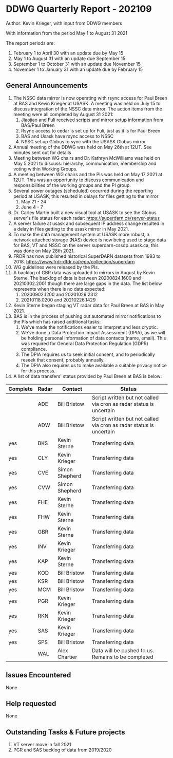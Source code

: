 # DDWG Quarterly Report - 202109
Author: Kevin Krieger,
with input from DDWG members

With information from the period May 1 to August 31 2021

The report periods are:

1. February 1 to April 30 with an update due by May 15
1. May 1 to August 31 with an update due September 15
1. September 1 to October 31 with an update due November 15
1. November 1 to January 31 with an update due by February 15

## General Announcements
1. The NSSC data mirror is now operating with rsync access for Paul Breen at BAS and Kevin Krieger at USASK. 
A meeting was held on July 15 to discuss integration of the NSSC data mirror. 
The action items from the meeting were all completed by August 31 2021:
    1. Jiaojiao and Fuli received scripts and mirror setup information from BAS/Paul Breen
    1. Rsync access to cedar is set up for Fuli, just as it is for Paul Breen
    1. BAS and Usask have rsync access to NSSC
    1. NSSC set up Globus to sync with the USASK Globus mirror
1. Annual meeting of the DDWG was held on May 26th at 12UT. See minutes sent out for details
1. Meeting between WG chairs and Dr. Kathryn McWilliams was held on May 5 2021 to discuss: 
hierarchy, communication, membership and voting within Working Groups.
1. A meeting between WG chairs and the PIs was held on May 17 2021 at 12UT. This was an opportunity to
discuss communication and responsibilities of the working groups and the PI group. 
1. Several power outages (scheduled) occurred during the reporting period at USASK, this resulted in delays for files
getting to the mirror
    1. May 21 - 24
    1. June 4 - 7
1. Dr. Carley Martin built a new visual tool at USASK to see the Globus server's file status for each 
radar: https://superdarn.ca/server-status
1. A server failure at usask and subsequent IP address change resulted in a delay in files getting to the usask mirror in May 2021.
1. To make the data management system at USASK more robust, a network attached storage (NAS) device is now being used
to stage data for BAS, VT and NSSC on the server superdarn-cssdp.usask.ca, this was done on May 28th 2021.
1. FRDR has now published historical SuperDARN datasets from 1993 to 2018. https://www.frdr-dfdr.ca/repo/collection/superdarn
1. WG guidelines were released by the PIs.
1. A backlog of GBR data was uploaded to mirrors in August by Kevin Sterne. The backlog of data is between 20200824.1600 and 
20210302.2001 though there are large gaps in the data.  The list below represents when there is no data expected:
    1. 20200902.1200 and 20201029.2312
    1. 20210118.0200 and 20210226.1429
1. Kevin Sterne began staging VT radar data for Paul Breen at BAS in May 2021.
1. BAS is in the process of pushing out automated mirror notifications to the PIs which has raised additional tasks:
    1. We've made the notifications easier to interpret and less cryptic.
    1. We've done a Data Protection Impact Assessment (DPIA), as we will be holding personal information of data contacts (name, email).  This was required for General Data Protection Regulation (GDPR) compliance. 
    1. The DPIA requires us to seek initial consent, and to periodically reseek that consent, probably annually.
    1. The DPIA also requires us to make available a suitable privacy notice for this process.
1. A list of data transfers' status provided by Paul Breen at BAS is below:

| Complete | Radar | Contact        | Status            |
| -------- | ----- | -------------- | ----------------- |
|          | ADE   | Bill Bristow   | Script written but not called via cron as radar status is uncertain |
|          | ADW   | Bill Bristow   | Script written but not called via cron as radar status is uncertain |
| yes | BKS   | Kevin Sterne   | Transferring data |
| yes | CLY   | Kevin Krieger  | Transferring data |
| yes | CVE   | Simon Shepherd | Transferring data |
| yes | CVW   | Simon Shepherd | Transferring data |
| yes | FHE   | Kevin Sterne   | Transferring data |
| yes | FHW   | Kevin Sterne   | Transferring data |
| yes | GBR   | Kevin Sterne   | Transferring data |
| yes | INV   | Kevin Krieger  | Transferring data |
| yes | KAP   | Kevin Sterne   | Transferring data |
| yes | KOD   | Bill Bristow   | Transferring data |
| yes | KSR   | Bill Bristow   | Transferring data |
| yes | MCM   | Bill Bristow   | Transferring data |
| yes | PGR   | Kevin Krieger  | Transferring data |
| yes | RKN   | Kevin Krieger  | Transferring data |
| yes | SAS   | Kevin Krieger  | Transferring data |
| yes | SPS   | Bill Bristow   | Transferring data |
|     | WAL   | Alex Chartier  | Data will be pushed to us. Remains to be completed | 

## Issues Encountered
None

## Help requested
None

## Outstanding Tasks & Future projects
1. VT server move in fall 2021
1. PGR and SAS backlog of data from 2019/2020